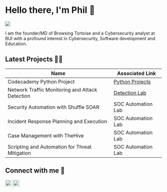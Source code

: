 

<!--
**PhilipEze/PhilipEze** is a ✨ _special_ ✨ repository because its `README.md` (this file) appears on your GitHub profile.

Here are some ideas to get you started:

- 🔭 I’m currently working on ...
- 🌱 I’m currently learning ...
- 👯 I’m looking to collaborate on ...
- 🤔 I’m looking for help with ...
- 💬 Ask me about ...
- 📫 How to reach me: ...
- 😄 Pronouns: ...
- ⚡ Fun fact: ...
-->




# Hello there, I'm Phil 👋 
<a href="https://www.linkedin.com/in/philip-eze/"><img src="https://img.shields.io/badge/-LinkedIn-0072b1?&style=for-the-badge&logo=linkedin&logoColor=white" /></a>

I am the founder/MD of Browsing Tortoise and a Cybersecurity analyst at BUI with a profound interest in Cybersecurity, Software development and Education.


## Latest Projects 👨‍💻 

| Name                                        | Associated Link         |
|-----------------------------------------------|----------------------------|
| Codecademy Python Project          | <a href="https://github.com/PhilipEze/Learning-Python">Python Projects</a>|
| Network Traffic Monitoring and Attack Detection | <a href="https://google.com">Detection Lab</a>|
| Security Automation with Shuffle SOAR         | SOC Automation Lab|
| Incident Response Planning and Execution      | SOC Automation Lab|
| Case Management with TheHive                  | SOC Automation Lab|
| Scripting and Automation for Threat Mitigation | SOC Automation Lab|


## Connect with me 🤳

[<img align="left" alt="PhilipEze | Twitter" width="22px" src="https://cdn.jsdelivr.net/npm/simple-icons@v3/icons/twitter.svg" />][twitter]
[<img align="left" alt="PhilipEze | LinkedIn" width="22px" src="https://cdn.jsdelivr.net/npm/simple-icons@v3/icons/linkedin.svg" />][linkedin]


[twitter]: https://twitter.com/joshmadakor
[linkedin]: https://www.linkedin.com/in/philip-eze/








